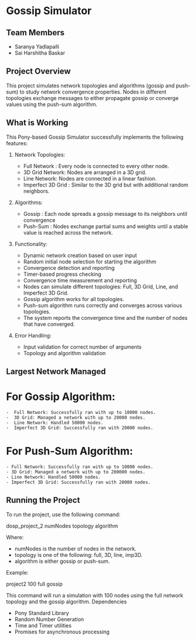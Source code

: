 # Gossip Simulator

## Team Members
- Saranya Yadlapalli
- Sai Harshitha Baskar

## Project Overview
This project simulates network topologies and algorithms (gossip and push-sum) to study network convergence properties. Nodes in different topologies exchange messages to either propagate gossip or converge values using the push-sum algorithm.

## What is Working
This Pony-based Gossip Simulator successfully implements the following features:

1. Network Topologies:
   - Full Network : Every node is connected to every other node.
   - 3D Grid Network: Nodes are arranged in a 3D grid.
   - Line Network: Nodes are connected in a linear fashion.
   - Imperfect 3D Grid : Similar to the 3D grid but with additional random neighbors.

2. Algorithms:
   - Gossip : Each node spreads a gossip message to its neighbors until convergence
   - Push-Sum : Nodes exchange partial sums and weights until a stable value is reached across the network.

3. Functionality:
   - Dynamic network creation based on user input
   - Random initial node selection for starting the algorithm
   - Convergence detection and reporting
   - Timer-based progress checking
   - Convergence time measurement and reporting
   - Nodes can simulate different topologies: Full, 3D Grid, Line, and Imperfect 3D Grid.
   - Gossip algorithm works for all topologies.
   - Push-sum algorithm runs correctly and converges across various topologies.
   - The system reports the convergence time and the number of nodes that have converged.
	
    

4. Error Handling:
   - Input validation for correct number of arguments
   - Topology and algorithm validation

## Largest Network Managed
 # For Gossip Algorithm:
    -  Full Network: Successfully ran with up to 10000 nodes.
    -  3D Grid: Managed a network with up to 20000 nodes.
    -  Line Network: Handled 50000 nodes.
    -  Imperfect 3D Grid: Successfully ran with 20000 nodes.
 # For Push-Sum Algorithm:
    - Full Network: Successfully ran with up to 10000 nodes.
    - 3D Grid: Managed a network with up to 200000 nodes.
    - Line Network: Handled 50000 nodes.
    - Imperfect 3D Grid: Successfully ran with 20000 nodes.


## Running the Project
To run the project, use the following command:

dosp_project_2 numNodes topology algorithm

Where:
* numNodes is the number of nodes in the network.
* topology is one of the following: full, 3D, line, imp3D.
* algorithm is either gossip or push-sum.
  
Example:

project2 100 full gossip

This command will run a simulation with 100 nodes using the full network topology and the gossip algorithm.
Dependencies
* Pony Standard Library
* Random Number Generation
* Time and Timer utilities
* Promises for asynchronous processing
